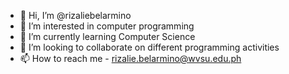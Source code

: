 - 👋 Hi, I’m @rizaliebelarmino
- 👀 I’m interested in computer programming
- 🌱 I’m currently learning Computer Science
- 💞️ I’m looking to collaborate on different programming activities
- 📫 How to reach me - rizalie.belarmino@wvsu.edu.ph

<!---
rizbelarmino/rizbelarmino is a ✨ special ✨ repository because its `README.md` (this file) appears on your GitHub profile.
You can click the Preview link to take a look at your changes.
--->
